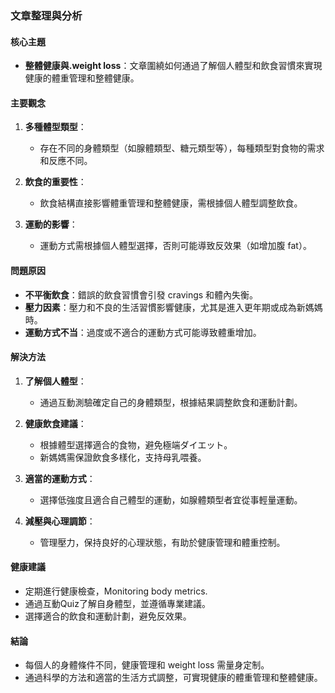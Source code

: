 ### 文章整理與分析

#### 核心主題
- **整體健康與.weight loss**：文章圍繞如何通過了解個人體型和飲食習慣來實現健康的體重管理和整體健康。

#### 主要觀念
1. **多種體型類型**：
   - 存在不同的身體類型（如腺體類型、糖元類型等），每種類型對食物的需求和反應不同。
2. **飲食的重要性**：
   - 飲食結構直接影響體重管理和整體健康，需根據個人體型調整飲食。

3. **運動的影響**：
   - 運動方式需根據個人體型選擇，否則可能導致反效果（如增加腹 fat）。

#### 問題原因
- **不平衡飲食**：錯誤的飲食習慣會引發 cravings 和體內失衡。
- **壓力因素**：壓力和不良的生活習慣影響健康，尤其是進入更年期或成為新媽媽時。
- **運動方式不当**：過度或不適合的運動方式可能導致體重增加。

#### 解決方法
1. **了解個人體型**：
   - 通過互動測驗確定自己的身體類型，根據結果調整飲食和運動計劃。

2. **健康飲食建議**：
   - 根據體型選擇適合的食物，避免極端ダイエット。
   - 新媽媽需保證飲食多樣化，支持母乳喂養。

3. **適當的運動方式**：
   - 選擇低強度且適合自己體型的運動，如腺體類型者宜從事輕量運動。

4. **減壓與心理調節**：
   - 管理壓力，保持良好的心理狀態，有助於健康管理和體重控制。

#### 健康建議
- 定期進行健康檢查，Monitoring body metrics.
- 通過互動Quiz了解自身體型，並遵循專業建議。
- 選擇適合的飲食和運動計劃，避免反效果。

#### 結論
- 每個人的身體條件不同，健康管理和 weight loss 需量身定制。
- 通過科學的方法和適當的生活方式調整，可實現健康的體重管理和整體健康。